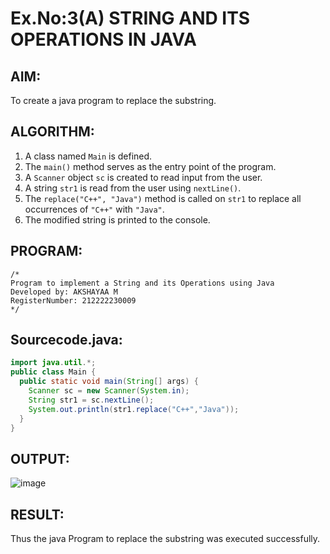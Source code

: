 # Ex.No:3(A)  STRING AND ITS OPERATIONS IN JAVA
## AIM:
To create a java program to replace the substring.

## ALGORITHM:

1. A class named `Main` is defined.
2. The `main()` method serves as the entry point of the program.
3. A `Scanner` object `sc` is created to read input from the user.
4. A string `str1` is read from the user using `nextLine()`.
5. The `replace("C++", "Java")` method is called on `str1` to replace all occurrences of `"C++"` with `"Java"`.
6. The modified string is printed to the console.

## PROGRAM:
 ```
/*
Program to implement a String and its Operations using Java
Developed by: AKSHAYAA M
RegisterNumber: 212222230009
*/
```

## Sourcecode.java:

```java
import java.util.*;
public class Main {
  public static void main(String[] args) {
    Scanner sc = new Scanner(System.in);  
    String str1 = sc.nextLine();
    System.out.println(str1.replace("C++","Java"));
  }
}
```
## OUTPUT:

![image](https://github.com/user-attachments/assets/7b652196-ab71-4d10-8b7e-fbc218fa5594)


## RESULT:
Thus the java Program to replace the substring was executed successfully.

